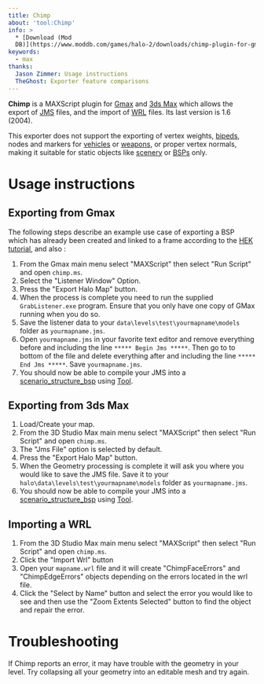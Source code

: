 ```yaml
---
title: Chimp
about: 'tool:Chimp'
info: >
  * [Download (Mod
  DB)](https://www.moddb.com/games/halo-2/downloads/chimp-plugin-for-gmax)
keywords:
  - max
thanks:
  Jason Zimmer: Usage instructions
  TheGhost: Exporter feature comparisons
---
```

**Chimp** is a MAXScript plugin for [Gmax](~) and [3ds Max](~3dsmax) which allows the export of [JMS](~) files, and the import of [WRL](~) files. Its last version is 1.6 (2004).

This exporter does not support the exporting of vertex weights, [bipeds](~biped), nodes and markers for [vehicles](~vehicle) or [weapons](~weapon), or proper vertex normals, making it suitable for static objects like [scenery](~) or [BSPs](~scenario_structure_bsp) only.

# Usage instructions
## Exporting from Gmax
The following steps describe an example use case of exporting a BSP which has already been created and linked to a frame according to the [HEK tutorial][hek-tut], and also :

1. From the Gmax main menu select "MAXScript" then select "Run Script" and open `chimp.ms`.
2. Select the "Listener Window" Option.
3. Press the "Export Halo Map" button.
4. When the process is complete you need to run the supplied `GrabListener.exe` program. Ensure that you only have one copy of GMax running when you do so.
5. Save the listener data to your `data\levels\test\yourmapname\models` folder as `yourmapname.jms`.
6. Open `yourmapname.jms` in your favorite text editor and remove everything before and including the line `***** Begin Jms *****`. Then go to to bottom of the file and delete everything after and including the line `***** End Jms *****`. Save `yourmapname.jms`.
7. You should now be able to compile your JMS into a [scenario_structure_bsp](~) using [Tool](~h1a-tool).

## Exporting from 3ds Max

1. Load/Create your map.
2. From the 3D Studio Max main menu select "MAXScript" then select "Run Script" and open `chimp.ms`.
3. The "Jms File" option is selected by default.
4. Press the "Export Halo Map" button.
5. When the Geometry processing is complete it will ask you where you would like to save the JMS file. Save it to your `halo\data\levels\test\yourmapname\models` folder as `yourmapname.jms`.
8. You should now be able to compile your JMS into a [scenario_structure_bsp](~) using [Tool](~h1a-tool).

## Importing a WRL

1. From the 3D Studio Max main menu select "MAXScript" then select "Run Script" and open `chimp.ms`.
2. Click the "Import Wrl" button
3. Open your `mapname.wrl` file and it will create "ChimpFaceErrors" and "ChimpEdgeErrors" objects depending on the errors located in the wrl file.
4. Click the "Select by Name" button and select the error you would like to see and then use the "Zoom Extents Selected" button to find the object and repair the error.

# Troubleshooting

If Chimp reports an error, it may have trouble with the geometry in your level. Try collapsing all your geometry into an editable mesh and try again.

[hek-tut]: http://nikon.bungie.org/misc/hek_tutorial/
